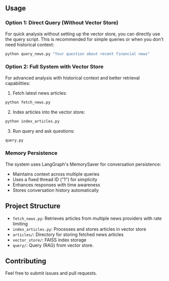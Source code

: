 ## Usage

### Option 1: Direct Query (Without Vector Store)

For quick analysis without setting up the vector store, you can directly use the query script. This is recommended for simple queries or when you don't need historical context:

```bash
python query_news.py "Your question about recent financial news"
```

### Option 2: Full System with Vector Store

For advanced analysis with historical context and better retrieval capabilities:

1. Fetch latest news articles:
```bash
python fetch_news.py
```

2. Index articles into the vector store:
```bash
python index_articles.py
```

3. Run query and ask questions:
```bash
query.py
```



### Memory Persistence

The system uses LangGraph's MemorySaver for conversation persistence:
- Maintains context across multiple queries
- Uses a fixed thread ID ("1") for simplicity
- Enhances responses with time awareness
- Stores conversation history automatically

## Project Structure

- `fetch_news.py`: Retrieves articles from multiple news providers with rate limiting
- `index_articles.py`: Processes and stores articles in vector store
- `articles/`: Directory for storing fetched news articles
- `vector_store/`: FAISS index storage
- `query/`: Query (RAG) from vector store.  


## Contributing

Feel free to submit issues and pull requests.
